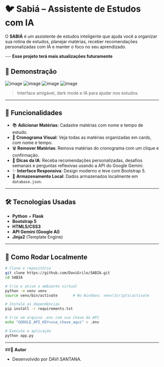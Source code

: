 # 🐦 Sabiá – Assistente de Estudos com IA

O **SABIÁ** é um assistente de estudos inteligente que ajuda você a organizar sua rotina de estudos, planejar matérias, receber recomendações personalizadas com IA e manter o foco no seu aprendizado.


--- **Esse projeto terá mais atualizações futuramente**

## 📸 Demonstração

![image](https://github.com/user-attachments/assets/99b89444-9f72-45c6-a31c-cac488ad0980)
![image](https://github.com/user-attachments/assets/a0c415dd-c09a-456e-800a-744da6c6b9ca)
![image](https://github.com/user-attachments/assets/c6c91869-3609-4ba4-8966-9d302111105e)
![image](https://github.com/user-attachments/assets/2064875f-12b0-4893-99f5-5a95ecfc91bf)

> Interface amigável, dark mode e IA para ajudar nos estudos.

---

## 🚀 Funcionalidades

- 📚 **Adicionar Matérias**: Cadastre matérias com nome e tempo de estudo.
- 📅 **Cronograma Visual**: Veja todas as matérias organizadas em cards, com nome e tempo.
- 🗑 **Remover Matérias**: Remova matérias do cronograma com um clique e confirmação.
- 🧠 **Dicas da IA**: Receba recomendações personalizadas, desafios semanais e perguntas reflexivas usando a API do Google Gemini.
- ✨ **Interface Responsiva**: Design moderno e leve com Bootstrap 5.
- 💾 **Armazenamento Local**: Dados armazenados localmente em `database.json`.

---

## 🛠️ Tecnologias Usadas

- **Python** + **Flask**
- **Bootstrap 5**
- **HTML5/CSS3**
- **API Gemini (Google AI)**
- **Jinja2** (Template Engine)

---

## 📂 Como Rodar Localmente

```bash
# Clone o repositório
git clone https://github.com/DaviGrilo/SABIA.git
cd SABIA

# Crie e ative o ambiente virtual
python -m venv venv
source venv/bin/activate       # No Windows: venv\Scripts\activate

# Instale as dependências
pip install -r requirements.txt

# Crie um arquivo .env com sua chave da API
echo "GOOGLE_API_KEY=sua_chave_aqui" > .env

# Execute a aplicação
python app.py
````
---

##👤 **Autor**
- Desenvolvido por DAVI SANTANA.
